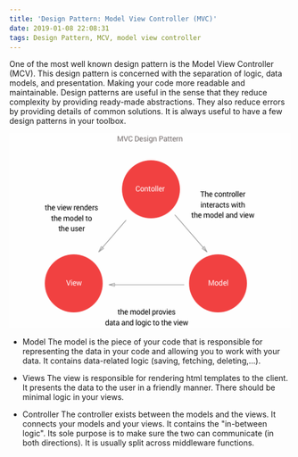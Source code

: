 ```yaml
---
title: 'Design Pattern: Model View Controller (MVC)'
date: 2019-01-08 22:08:31
tags: Design Pattern, MCV, model view controller
---
```


One of the most well known design pattern is the Model View Controller (MCV). This design pattern is concerned with the separation of logic, data models, and presentation. Making your code more readable and maintainable. Design patterns are useful in the sense that they reduce complexity by providing ready-made abstractions. They also reduce errors by providing details of common solutions. It is always useful to have a few design patterns in your toolbox. 

<img src="https://raw.githubusercontent.com/AndresXI/Hexo-Blog/master/MCV2.png">

- Model 
The model is the piece of your code that is responsible for representing the data in your code and allowing you to work with your data. It contains data-related logic (saving, fetching, deleting,...). 

- Views
The view is responsible for rendering html templates to the client. It presents the data to the user in a friendly manner. There should be minimal logic in your views. 

- Controller
The controller exists between the models and the views. It connects your models and your views. It contains the "in-between logic". Its sole purpose is to make sure the two can communicate (in both directions). It is usually split across middleware functions. 
